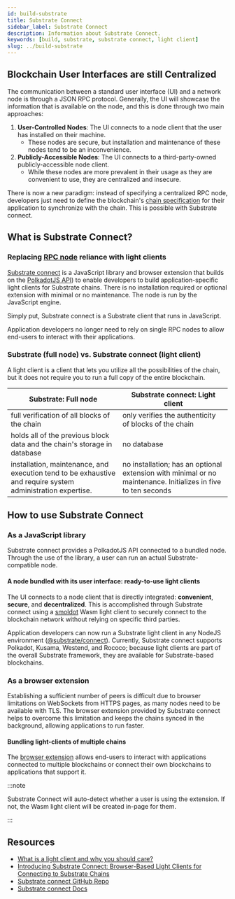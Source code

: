 ```yaml
---
id: build-substrate
title: Substrate Connect
sidebar_label: Substrate Connect
description: Information about Substrate Connect.
keywords: [build, substrate, substrate connect, light client]
slug: ../build-substrate
---
```


## Blockchain User Interfaces are still Centralized

The communication between a standard user interface (UI) and a network node is through a JSON RPC 
protocol. Generally, the UI will showcase the information that is available on the node, and 
this is done through two main approaches:

1. **User-Controlled Nodes**: The UI connects to a node client that the user has installed on their 
   machine.
   - These nodes are secure, but installation and maintenance of these nodes tend to be an inconvenience.
2. **Publicly-Accessible Nodes**: The UI connects to a third-party-owned publicly-accessible node client.
   - While these nodes are more prevalent in their usage as they are convenient to use, they are centralized 
     and insecure.

There is now a new paradigm: instead of specifying a centralized RPC node, developers just need to 
define the blockchain's [chain specification](https://docs.substrate.io/v3/runtime/chain-specs/) for 
their application to synchronize with the chain. This is possible with Substrate connect.

## What is Substrate Connect? 

### Replacing [RPC node](build-node-interaction.md) reliance with light clients

[Substrate connect](https://substrate.io/substrate-connect/) is a JavaScript library and 
browser extension that builds on the [PolkadotJS API](https://polkadot.js.org/api/)) to enable 
developers to build application-specific light clients for Substrate chains. There is no installation 
required or optional extension with minimal or no maintenance. The node is run by the JavaScript engine.

Simply put, Substrate connect is a Substrate client that runs in JavaScript.

Application developers no longer need to rely on single RPC nodes to allow end-users to interact 
with their applications. 

### Substrate (full node) vs. Substrate connect (light client)

A light client is a client that lets you utilize all the possibilities of the chain, but it does not 
require you to run a full copy of the entire blockchain.

| Substrate: Full node                                                                                            	| Substrate connect: Light client                                                                                	|
|-----------------------------------------------------------------------------------------------------------------	|----------------------------------------------------------------------------------------------------------------	|
| full verification of all blocks of the chain                                                                    	| only verifies the authenticity of blocks of the chain                                                         	|
| holds all of the previous block data and the chain's storage in database                                       	| no database                                                                                                    	|
| installation, maintenance, and execution tend to be exhaustive and require system administration expertise.   	| no installation; has an optional extension with  minimal or no maintenance. Initializes in five to ten seconds 	|

## How to use Substrate Connect

### As a JavaScript library

Substrate connect provides a PolkadotJS API connected to a bundled node. Through the use of the 
library, a user can run an actual Substrate-compatible node.

#### A node bundled with its user interface: ready-to-use light clients

The UI connects to a node client that is directly integrated: **convenient**, **secure**, and 
**decentralized**. This is accomplished through Substrate connect using a 
[smoldot](https://github.com/paritytech/smoldot/) Wasm light client 
to securely connect to the blockchain network without relying on specific third parties.

Application developers can now run a Substrate light client in any NodeJS environment 
([@substrate/connect](https://www.npmjs.com/package/@substrate/connect)). Currently, Substrate 
connect supports Polkadot, Kusama, Westend, and Rococo; because light clients are part of the overall 
Substrate framework, they are available for Substrate-based blockchains.

### As a browser extension

Establishing a sufficient number of peers is difficult due to browser limitations on WebSockets 
from HTTPS pages, as many nodes need to be available with TLS. The browser extension provided by 
Substrate connect helps to overcome this limitation and keeps the chains synced in the background, 
allowing applications to run faster.

#### Bundling light-clients of multiple chains

The [browser extension](https://www.npmjs.com/package/@substrate/connect-extension-protocol) allows 
end-users to interact with applications connected to multiple blockchains or connect their own blockchains 
to applications that support it.

:::note

Substrate Connect will auto-detect whether a user is using the extension. If not, the Wasm light client 
will be created in-page for them.

:::

## Resources

- [What is a light client and why you should care?](https://www.parity.io/blog/what-is-a-light-client/)
- [Introducing Substrate Connect: Browser-Based Light Clients for Connecting to Substrate Chains](https://www.parity.io/blog/introducing-substrate-connect)
- [Substrate connect GitHub Repo](https://github.com/paritytech/substrate-connect/tree/master/projects/extension)
- [Substrate connect Docs](https://docs.substrate.io/v3/integration/substrate-connect/)
  